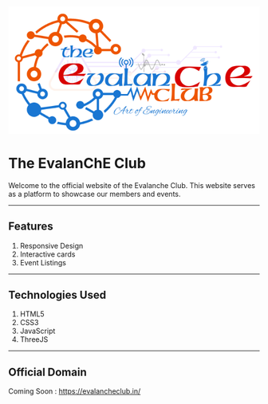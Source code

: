 ![logo](assets/images/logo.png)

# The EvalanChE Club 

Welcome to the official website of the Evalanche Club. 
This website serves as a platform to showcase our members and events. 

--- 

## Features

1. Responsive Design 
2. Interactive cards 
3. Event Listings

---

## Technologies Used 

1. HTML5
2. CSS3
3. JavaScript
4. ThreeJS

--- 

## Official Domain 

Coming Soon : https://evalancheclub.in/
